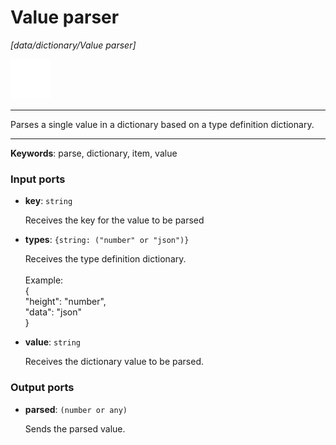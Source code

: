 # Value parser

_[data/dictionary/Value parser]_

![icon](</assets/icons/cbb85c56-3c8f-4e5e-afdd-a9dd9e84385d.png>)

---

Parses a single value in a dictionary based on a type definition dictionary.<br>

---

__Keywords__: parse, dictionary, item, value

### Input ports

* __key__: ` string `

    Receives the key for the value to be parsed<br>


* __types__: ` {string: ("number" or "json")} `

    Receives the type definition dictionary.<br>
    <br>
    Example:<br>
    {<br>
      "height": "number",<br>
      "data": "json"<br>
    }<br>


* __value__: ` string `

    Receives the dictionary value to be parsed.<br>

### Output ports

* __parsed__: ` (number or any) `

    Sends the parsed value.<br>


